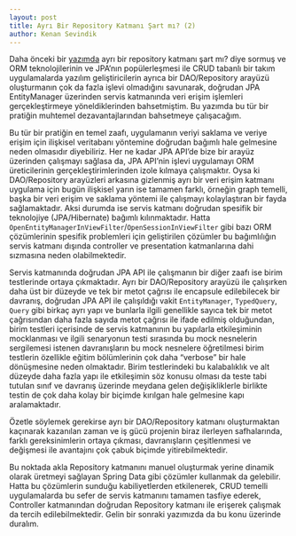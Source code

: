 ```yaml
---
layout: post
title: Ayrı Bir Repository Katmanı Şart mı? (2)
author: Kenan Sevindik
---
```


Daha önceki bir [yazımda](http://www.kenansevindik.com/ayri-bir-repository-katmani-sart-mi/) ayrı bir repository katmanı 
şart mı? diye sormuş ve ORM teknolojilerinin ve JPA’nın popülerleşmesi ile CRUD tabanlı bir takım uygulamalarda yazılım 
geliştiricilerin ayrıca bir DAO/Repository arayüzü oluşturmanın çok da fazla işlevi olmadığını savunarak, doğrudan JPA 
EntityManager üzerinden servis katmanında veri erişim işlemleri gerçekleştirmeye yöneldiklerinden bahsetmiştim. Bu yazımda 
bu tür bir pratiğin muhtemel dezavantajlarından bahsetmeye çalışacağım.

Bu tür bir pratiğin en temel zaafı, uygulamanın veriyi saklama ve veriye erişim için ilişkisel veritabanı yöntemine 
doğrudan bağımlı hale gelmesine neden olmasıdır diyebiliriz. Her ne kadar JPA API’de bize bir arayüz üzerinden çalışmayı 
sağlasa da, JPA API’nin işlevi uygulamayı ORM üreticilerinin gerçekleştirimlerinden izole kılmaya çalışmaktır. Oysa ki 
DAO/Repository arayüzleri arkasına gizlenmiş ayrı bir veri erişim katmanı uygulama için bugün ilişkisel yarın ise tamamen 
farklı, örneğin graph temelli, başka bir veri erişim ve saklama yöntemi ile çalışmayı kolaylaştıran bir fayda sağlamaktadır. 
Aksi durumda ise servis katmanı doğrudan spesifik bir teknolojiye (JPA/Hibernate) bağımlı kılınmaktadır. Hatta 
`OpenEntityManagerInViewFilter`/`OpenSessionInViewFilter` gibi bazı ORM çözümlerinin spesifik problemleri için geliştirilen 
çözümler bu bağımlılığın servis katmanı dışında controller ve presentation katmanlarına dahi sızmasına neden olabilmektedir.

Servis katmanında doğrudan JPA API ile çalışmanın bir diğer zaafı ise birim testlerinde ortaya çıkmaktadır. Ayrı bir 
DAO/Repository arayüzü ile çalışırken daha üst bir düzeyde ve tek bir metot çağrısı ile encapsule edilebilecek bir davranış, 
doğrudan JPA API ile çalışıldığı vakit `EntityManager`, `TypedQuery`, `Query` gibi birkaç ayrı yapı ve bunlarla ilgili 
genellikle sayıca tek bir metot çağrısından daha fazla sayıda metot çağrısı ile ifade edilmiş olduğundan, birim testleri 
içerisinde de servis katmanının bu yapılarla etkileşiminin mocklanması ve ilgili senaryonun testi sırasında bu mock 
nesnelerin sergilemesi istenen davranışların bu mock nesnelere öğretilmesi birim testlerin özellikle eğitim bölümlerinin 
çok daha “verbose” bir hale dönüşmesine neden olmaktadır. Birim testlerindeki bu kalabalıklık ve alt düzeyde daha fazla 
yapı ile etkileşimin söz konusu olması da teste tabi tutulan sınıf ve davranış üzerinde meydana gelen değişikliklerle 
birlikte testin de çok daha kolay bir biçimde kırılgan hale gelmesine kapı aralamaktadır.

Özetle söylemek gerekirse ayrı bir DAO/Repository katmanı oluşturmaktan kaçınarak kazanılan zaman ve iş gücü projenin 
biraz ilerleyen safhalarında, farklı gereksinimlerin ortaya çıkması, davranışların çeşitlenmesi ve değişmesi ile avantajını 
çok çabuk biçimde yitirebilmektedir.

Bu noktada akla Repository katmanını manuel oluşturmak yerine dinamik olarak üretmeyi sağlayan Spring Data gibi çözümler 
kullanmak da gelebilir. Hatta bu çözümlerin sunduğu kabiliyetlerden etkilenerek, CRUD temelli uygulamalarda bu sefer de 
servis katmanını tamamen tasfiye ederek, Controller katmanından doğrudan Repository katmanı ile erişerek çalışmak da 
tercih edilebilmektedir. Gelin bir sonraki yazımızda da bu konu üzerinde duralım.
